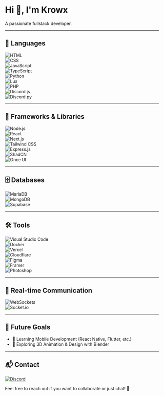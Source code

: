 # Hi 👋, I'm Krowx

A passionate fullstack developer.

---

## 🔧 Languages  
![HTML](https://img.shields.io/badge/HTML5-6A0DAD?style=for-the-badge&logo=html5&logoColor=white)  
![CSS](https://img.shields.io/badge/CSS3-6A0DAD?style=for-the-badge&logo=css3&logoColor=white)  
![JavaScript](https://img.shields.io/badge/JavaScript-6A0DAD?style=for-the-badge&logo=javascript&logoColor=white)  
![TypeScript](https://img.shields.io/badge/TypeScript-6A0DAD?style=for-the-badge&logo=typescript&logoColor=white)  
![Python](https://img.shields.io/badge/Python-6A0DAD?style=for-the-badge&logo=python&logoColor=white)  
![Lua](https://img.shields.io/badge/Lua-6A0DAD?style=for-the-badge&logo=lua&logoColor=white)  
![PHP](https://img.shields.io/badge/PHP-6A0DAD?style=for-the-badge&logo=php&logoColor=white)  
![Discord.js](https://img.shields.io/badge/Discord.js-6A0DAD?style=for-the-badge&logo=discord&logoColor=white)  
![Discord.py](https://img.shields.io/badge/Discord.py-6A0DAD?style=for-the-badge&logo=discord&logoColor=white)  

---

## 🚀 Frameworks & Libraries  
![Node.js](https://img.shields.io/badge/Node.js-6A0DAD?style=for-the-badge&logo=nodedotjs&logoColor=white)  
![React](https://img.shields.io/badge/React-6A0DAD?style=for-the-badge&logo=react&logoColor=white)  
![Next.js](https://img.shields.io/badge/Next.js-6A0DAD?style=for-the-badge&logo=nextdotjs&logoColor=white)  
![Tailwind CSS](https://img.shields.io/badge/TailwindCSS-6A0DAD?style=for-the-badge&logo=tailwindcss&logoColor=white)  
![Express.js](https://img.shields.io/badge/Express.js-6A0DAD?style=for-the-badge&logo=express&logoColor=white)  
![ShadCN](https://img.shields.io/badge/ShadCN-6A0DAD?style=for-the-badge&logo=vercel&logoColor=white)  
![Once UI](https://img.shields.io/badge/OnceUI-6A0DAD?style=for-the-badge&logo=react&logoColor=white)  

---

## 🗄️ Databases  
![MariaDB](https://img.shields.io/badge/MariaDB-6A0DAD?style=for-the-badge&logo=mariadb&logoColor=white)  
![MongoDB](https://img.shields.io/badge/MongoDB-6A0DAD?style=for-the-badge&logo=mongodb&logoColor=white)  
![Supabase](https://img.shields.io/badge/Supabase-6A0DAD?style=for-the-badge&logo=supabase&logoColor=white)  

---

## 🛠️ Tools  
![Visual Studio Code](https://img.shields.io/badge/VS%20Code-6A0DAD?style=for-the-badge&logo=visualstudiocode&logoColor=white)  
![Docker](https://img.shields.io/badge/Docker-6A0DAD?style=for-the-badge&logo=docker&logoColor=white)  
![Vercel](https://img.shields.io/badge/Vercel-6A0DAD?style=for-the-badge&logo=vercel&logoColor=white)  
![Cloudflare](https://img.shields.io/badge/Cloudflare-6A0DAD?style=for-the-badge&logo=cloudflare&logoColor=white)  
![Figma](https://img.shields.io/badge/Figma-6A0DAD?style=for-the-badge&logo=figma&logoColor=white)  
![Framer](https://img.shields.io/badge/Framer-6A0DAD?style=for-the-badge&logo=framer&logoColor=white)  
![Photoshop](https://img.shields.io/badge/Photoshop-6A0DAD?style=for-the-badge&logo=adobephotoshop&logoColor=white)  

---

## 🔄 Real-time Communication  
![WebSockets](https://img.shields.io/badge/WebSockets-6A0DAD?style=for-the-badge&logo=websocket&logoColor=white)  
![Socket.io](https://img.shields.io/badge/Socket.io-6A0DAD?style=for-the-badge&logo=socket.io&logoColor=white)  

---

## 🌟 Future Goals  
- 📱 Learning Mobile Development (React Native, Flutter, etc.)  
- 🎨 Exploring 3D Animation & Design with Blender  

---

## 📬 Contact  
[![Discord](https://img.shields.io/badge/Discord-6A0DAD?style=for-the-badge&logo=discord&logoColor=white)](https://discord.com/users/1103038390481465434)  

Feel free to reach out if you want to collaborate or just chat! 🚀

